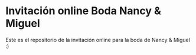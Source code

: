 # Invitación online Boda Nancy & Miguel

Este es el repositorio de la invitación online para la boda de Nancy & Miguel :)
